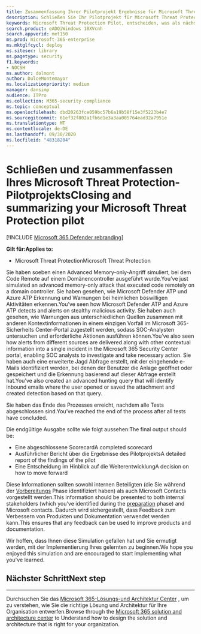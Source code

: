 ```yaml
---
title: Zusammenfassung Ihrer Pilotprojekt Ergebnisse für Microsoft Threat Protection
description: Schließen Sie Ihr Pilotprojekt für Microsoft Threat Protection ab, indem Sie die Scorecard fertig stellen, die Ergebnisse des Berichts analysieren und entscheiden, wie Sie fortfahren möchten.
keywords: Microsoft Threat Protection Pilot, entscheiden, was als nächstes zu tun, nachdem Pilotprojekt Microsoft Threat Protection, was zu tun ist, nach der Bewertung von Microsoft Threat Protection in der Produktion, der Übergang von Microsoft Threat Protection Pilot zur Bereitstellung, Cyber-Sicherheit, Advanced persistent Threat, Enterprise-Sicherheit, Geräte, Gerät, Identität, Benutzer, Daten, Anwendungen, Vorfälle, automatisierte Untersuchung
search.product: eADQiWindows 10XVcnh
search.appverid: met150
ms.prod: microsoft-365-enterprise
ms.mktglfcycl: deploy
ms.sitesec: library
ms.pagetype: security
f1.keywords:
- NOCSH
ms.author: dolmont
author: DulceMontemayor
ms.localizationpriority: medium
manager: dansimp
audience: ITPro
ms.collection: M365-security-compliance
ms.topic: conceptual
ms.openlocfilehash: dbd20263fce059bc57b6a19b58f15e3f5223b4e7
ms.sourcegitcommit: 61ef32f802a1fb6d1e3a3aa005764ead32a7951e
ms.translationtype: MT
ms.contentlocale: de-DE
ms.lasthandoff: 09/30/2020
ms.locfileid: "48318204"
---
```

# <a name="closing-and-summarizing-your-microsoft-threat-protection-pilot"></a><span data-ttu-id="4da93-104">Schließen und zusammenfassen Ihres Microsoft Threat Protection-Pilotprojekts</span><span class="sxs-lookup"><span data-stu-id="4da93-104">Closing and summarizing your Microsoft Threat Protection pilot</span></span>  

[!INCLUDE [Microsoft 365 Defender rebranding](../includes/microsoft-defender.md)]


<span data-ttu-id="4da93-105">**Gilt für:**</span><span class="sxs-lookup"><span data-stu-id="4da93-105">**Applies to:**</span></span>
- <span data-ttu-id="4da93-106">Microsoft Threat Protection</span><span class="sxs-lookup"><span data-stu-id="4da93-106">Microsoft Threat Protection</span></span>

<span data-ttu-id="4da93-107">Sie haben soeben einen Advanced Memory-only-Angriff simuliert, bei dem Code Remote auf einem Domänencontroller ausgeführt wurde.</span><span class="sxs-lookup"><span data-stu-id="4da93-107">You’ve just simulated an advanced memory-only attack that executed code remotely on a domain controller.</span></span> <span data-ttu-id="4da93-108">Sie haben gesehen, wie Microsoft Defender ATP und Azure ATP Erkennung und Warnungen bei heimlichen böswilligen Aktivitäten erkennen.</span><span class="sxs-lookup"><span data-stu-id="4da93-108">You’ve seen how Microsoft Defender ATP and Azure ATP detects and alerts on stealthy malicious activity.</span></span> <span data-ttu-id="4da93-109">Sie haben auch gesehen, wie Warnungen aus unterschiedlichen Quellen zusammen mit anderen Kontextinformationen in einem einzigen Vorfall im Microsoft 365-Sicherheits Center-Portal zugestellt werden, sodass SOC-Analysten untersuchen und erforderliche Aktionen ausführen können.</span><span class="sxs-lookup"><span data-stu-id="4da93-109">You’ve also seen how alerts from different sources are delivered along with other contextual information into a single incident in the Microsoft 365 Security Center portal, enabling SOC analysts to investigate and take necessary action.</span></span> <span data-ttu-id="4da93-110">Sie haben auch eine erweiterte Jagd Abfrage erstellt, mit der eingehende e-Mails identifiziert werden, bei denen der Benutzer die Anlage geöffnet oder gespeichert und die Erkennung basierend auf dieser Abfrage erstellt hat.</span><span class="sxs-lookup"><span data-stu-id="4da93-110">You’ve also created an advanced hunting query that will identify inbound emails where the user opened or saved the attachment and created detection based on that query.</span></span>

<span data-ttu-id="4da93-111">Sie haben das Ende des Prozesses erreicht, nachdem alle Tests abgeschlossen sind.</span><span class="sxs-lookup"><span data-stu-id="4da93-111">You’ve reached the end of the process after all tests have concluded.</span></span>

<span data-ttu-id="4da93-112">Die endgültige Ausgabe sollte wie folgt aussehen:</span><span class="sxs-lookup"><span data-stu-id="4da93-112">The final output should be:</span></span>

- <span data-ttu-id="4da93-113">Eine abgeschlossene Scorecard</span><span class="sxs-lookup"><span data-stu-id="4da93-113">A completed scorecard</span></span>
- <span data-ttu-id="4da93-114">Ausführlicher Bericht über die Ergebnisse des Pilotprojekts</span><span class="sxs-lookup"><span data-stu-id="4da93-114">A detailed report of the findings of the pilot</span></span>
- <span data-ttu-id="4da93-115">Eine Entscheidung im Hinblick auf die Weiterentwicklung</span><span class="sxs-lookup"><span data-stu-id="4da93-115">A decision on how to move forward</span></span>

<span data-ttu-id="4da93-116">Diese Informationen sollten sowohl internen Beteiligten (die Sie während der [Vorbereitungs](https://docs.microsoft.com/microsoft-365/security/mtp/prepare-mtpeval) Phase identifiziert haben) als auch Microsoft Contacts vorgestellt werden.</span><span class="sxs-lookup"><span data-stu-id="4da93-116">This information should be presented to both internal stakeholders (which you’ve identified during the [preparation](https://docs.microsoft.com/microsoft-365/security/mtp/prepare-mtpeval) phase) and Microsoft contacts.</span></span> <span data-ttu-id="4da93-117">Dadurch wird sichergestellt, dass Feedback zum Verbessern von Produkten und Dokumentation verwendet werden kann.</span><span class="sxs-lookup"><span data-stu-id="4da93-117">This ensures that any feedback can be used to improve products and documentation.</span></span>

<span data-ttu-id="4da93-118">Wir hoffen, dass Ihnen diese Simulation gefallen hat und Sie ermutigt werden, mit der Implementierung Ihres gelernten zu beginnen.</span><span class="sxs-lookup"><span data-stu-id="4da93-118">We hope you enjoyed this simulation and are encouraged to start implementing what you've learned.</span></span>

## <a name="next-step"></a><span data-ttu-id="4da93-119">Nächster Schritt</span><span class="sxs-lookup"><span data-stu-id="4da93-119">Next step</span></span>

****

<span data-ttu-id="4da93-120">Durchsuchen Sie das [Microsoft 365-Lösungs-und Architektur Center](https://docs.microsoft.com/microsoft-365/solutions/solution-architecture-center) , um zu verstehen, wie Sie die richtige Lösung und Architektur für Ihre Organisation entwerfen.</span><span class="sxs-lookup"><span data-stu-id="4da93-120">Browse through the [Microsoft 365 solution and architecture center](https://docs.microsoft.com/microsoft-365/solutions/solution-architecture-center) to Understand how to design the solution and architecture that is right for your organization.</span></span>
